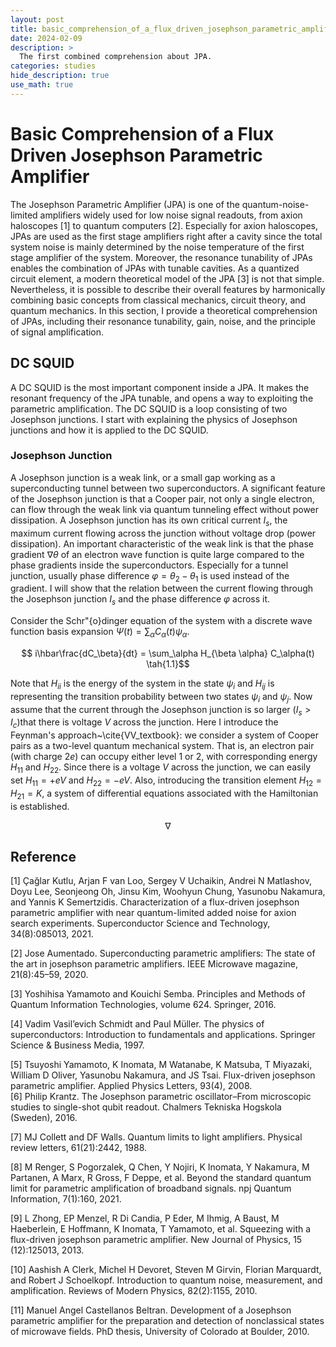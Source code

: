 ```yaml
---
layout: post
title: basic_comprehension_of_a_flux_driven_josephson_parametric_amplifier
date: 2024-02-09
description: >
  The first combined comprehension about JPA.
categories: studies
hide_description: true
use_math: true
---
```


# Basic Comprehension of a Flux Driven Josephson Parametric Amplifier

The Josephson Parametric Amplifier (JPA) is one of the quantum-noise-limited amplifiers widely used for low noise signal readouts, from axion haloscopes [1] to quantum computers [2].
Especially for axion haloscopes, JPAs are used as the first stage amplifiers right after a cavity since the total system noise is mainly determined by the noise temperature of the first stage amplifier of the system.
Moreover, the resonance tunability of JPAs enables the combination of JPAs with tunable cavities.
As a quantized circuit element, a modern theoretical model of the JPA [3] is not that simple.
Nevertheless, it is possible to describe their overall features by harmonically combining basic concepts from classical mechanics, circuit theory, and quantum mechanics.
In this section, I provide a theoretical comprehension of JPAs, including their resonance tunability, gain, noise, and the principle of signal amplification.   


## DC SQUID
A DC SQUID is the most important component inside a JPA.
It makes the resonant frequency of the JPA tunable, and opens a way to exploiting the parametric amplification.
The DC SQUID is a loop consisting of two Josephson junctions.
I start with explaining the physics of Josephson junctions and how it is applied to the DC SQUID.   

### Josephson Junction
A Josephson junction is a weak link, or a small gap working as a superconducting tunnel between two superconductors.
A significant feature of the Josephson junction is that a Cooper pair, not only a single electron, can flow through the weak link via quantum tunneling effect without power dissipation.
A Josephson junction has its own critical current $I_s$, the maximum current flowing across the junction without voltage drop (power dissipation).
An important characteristic of the weak link is that the phase gradient $\nabla\theta$ of an electron wave function is quite large compared to the phase gradients inside the superconductors.
Especially for a tunnel junction, usually phase difference $\varphi=\theta_2-\theta_1$ is used instead of the gradient.
I will show that the relation between the current flowing through the Josephson junction $I_s$ and the phase difference $\varphi$ across it.   

Consider the Schr\"{o}dinger equation of the system with a discrete wave function basis expansion $\Psi(t)=\sum_\alpha C_{\alpha}(t)\psi_{\alpha}$.

$$ i\hbar\frac{dC_\beta}{dt} = \sum_\alpha H_{\beta \alpha} C_\alpha(t) \tah{1.1}$$

Note that $H_{ii}$ is the energy of the system in the state $\psi_i$ and $H_{ij}$ is representing the transition probability between two states $\psi_i$ and $\psi_j$.
Now assume that the current through the Josephson junction is so larger ($I_s > I_c$)that there is voltage $V$ across the junction.
Here I introduce the Feynman's approach~\cite{VV_textbook}: we consider a system of Cooper pairs as a two-level quantum mechanical system.
That is, an electron pair (with charge $2e$) can occupy either level 1 or 2, with corresponding energy $H_{11}$ and $H_{22}$.
Since there is a voltage $V$ across the junction, we can easily set $H_{11}=+eV$ and $H_{22}=-eV$.
Also, introducing the transition element $H_{12}=H_{21}=K$, a system of differential equations associated with the Hamiltonian is established.

$$\nabla$$

## Reference

[1] Çağlar Kutlu, Arjan F van Loo, Sergey V Uchaikin, Andrei N Matlashov, Doyu Lee, Seonjeong Oh, Jinsu Kim,
Woohyun Chung, Yasunobu Nakamura, and Yannis K Semertzidis. Characterization of a flux-driven josephson
parametric amplifier with near quantum-limited added noise for axion search experiments. Superconductor
Science and Technology, 34(8):085013, 2021.   
   
[2] Jose Aumentado. Superconducting parametric amplifiers: The state of the art in josephson parametric amplifiers.
IEEE Microwave magazine, 21(8):45–59, 2020.   
   
[3] Yoshihisa Yamamoto and Kouichi Semba. Principles and Methods of Quantum Information Technologies,
volume 624. Springer, 2016.   
   
[4] Vadim Vasil’evich Schmidt and Paul Müller. The physics of superconductors: Introduction to fundamentals and
applications. Springer Science & Business Media, 1997.   
   
[5] Tsuyoshi Yamamoto, K Inomata, M Watanabe, K Matsuba, T Miyazaki, William D Oliver, Yasunobu Nakamura,
and JS Tsai. Flux-driven josephson parametric amplifier. Applied Physics Letters, 93(4), 2008.   
[6] Philip Krantz. The Josephson parametric oscillator–From microscopic studies to single-shot qubit readout.
Chalmers Tekniska Hogskola (Sweden), 2016.   
   
[7] MJ Collett and DF Walls. Quantum limits to light amplifiers. Physical review letters, 61(21):2442, 1988.   
   
[8] M Renger, S Pogorzalek, Q Chen, Y Nojiri, K Inomata, Y Nakamura, M Partanen, A Marx, R Gross, F Deppe,
et al. Beyond the standard quantum limit for parametric amplification of broadband signals. npj Quantum
Information, 7(1):160, 2021.   
   
[9] L Zhong, EP Menzel, R Di Candia, P Eder, M Ihmig, A Baust, M Haeberlein, E Hoffmann, K Inomata,
T Yamamoto, et al. Squeezing with a flux-driven josephson parametric amplifier. New Journal of Physics, 15
(12):125013, 2013.   
   
[10] Aashish A Clerk, Michel H Devoret, Steven M Girvin, Florian Marquardt, and Robert J Schoelkopf. Introduction
to quantum noise, measurement, and amplification. Reviews of Modern Physics, 82(2):1155, 2010.   
   
[11] Manuel Angel Castellanos Beltran. Development of a Josephson parametric amplifier for the preparation and
detection of nonclassical states of microwave fields. PhD thesis, University of Colorado at Boulder, 2010.   
   

